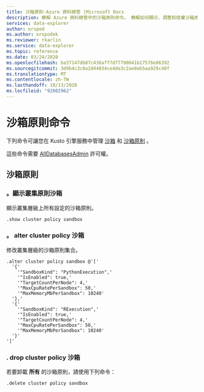 ```yaml
---
title: 沙箱原則-Azure 資料總管 |Microsoft Docs
description: 瞭解 Azure 資料總管中的沙箱原則命令。 瞭解如何顯示、調整和捨棄沙箱原則。
services: data-explorer
author: orspod
ms.author: orspodek
ms.reviewer: rkarlin
ms.service: data-explorer
ms.topic: reference
ms.date: 03/24/2020
ms.openlocfilehash: ba37147db87c436aff7d77790641b17576e86392
ms.sourcegitcommit: 3d9b4c3c0a2d44834ce4de3c2ae8eb5aa929c40f
ms.translationtype: MT
ms.contentlocale: zh-TW
ms.lasthandoff: 10/13/2020
ms.locfileid: "92002962"
---
```

# <a name="sandbox-policy-command"></a>沙箱原則命令

下列命令可讓您在 Kusto 引擎服務中管理 [沙箱](../concepts/sandboxes.md) 和 [沙箱原則](sandboxpolicy.md) 。

這些命令需要 [AllDatabasesAdmin](access-control/role-based-authorization.md) 許可權。

## <a name="sandbox-policy"></a>沙箱原則

### <a name="show-cluster-policy-sandbox"></a>。顯示叢集原則沙箱

顯示叢集層級上所有設定的沙箱原則。

```kusto
.show cluster policy sandbox
```

### <a name="alter-cluster-policy-sandbox"></a>。 alter cluster policy 沙箱

修改叢集層級的沙箱原則集合。

```kusto
.alter cluster policy sandbox @'['
  '{'
    '"SandboxKind": "PythonExecution",'
    '"IsEnabled": true,'
    '"TargetCountPerNode": 4,'
    '"MaxCpuRatePerSandbox": 50,'
    '"MaxMemoryMbPerSandbox": 10240'
  '},'
  '{'
    '"SandboxKind": "RExecution",'
    '"IsEnabled": true,'
    '"TargetCountPerNode": 4,'
    '"MaxCpuRatePerSandbox": 50,'
    '"MaxMemoryMbPerSandbox": 10240'
  '}'
']'
```

### <a name="drop-cluster-policy-sandbox"></a>. drop cluster policy 沙箱

若要卸載 **所有** 的沙箱原則，請使用下列命令：

```kusto
.delete cluster policy sandbox
```
